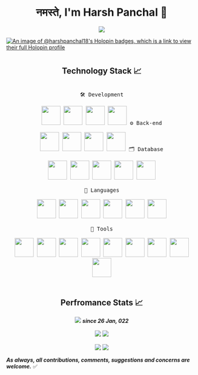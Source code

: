 <h1 align="center">नमस्ते, I'm Harsh Panchal &#128591;</h1>

<p align="center">
  <a href="https://github.com/HarshPanchal18"><img src="https://readme-typing-svg.herokuapp.com/?lines=Software%20Developer;Always%20learning%20new%20things;Participating%20to%20build%20a%20community%20better&font=Architects+Daughter&center=true&width=780&height=45&color=ff65ce&vCenter=true&size=34">
  </a>
</p>

[![An image of @harshpanchal18's Holopin badges, which is a link to view their full Holopin profile](https://holopin.me/harshpanchal18)](https://holopin.io/@harshpanchal18)

<!--<details><summary><b>Work Stats 🐱‍👤📈</b></summary><br/>-->
#
<h2 align="center">Technology Stack 📈</h2>
<p style="display: inline-block;" align="center">
  <kbd>
    <kbd>🛠️ Development</kbd>
    <br>
    <br>
    <img width="50px" src="https://github.com/Scar1109/skill-icons/blob/main/icons/AndroidStudio-Light.svg" />
    <img width="50px" src="https://github.com/Scar1109/skill-icons/blob/main/icons/Gradle-Light.svg" />
    <img width="50px" src="https://github.com/Scar1109/skill-icons/blob/main/icons/Idea-Light.svg" />
    <img width="50px" src="https://github.com/Scar1109/skill-icons/blob/main/icons/VSCode-Light.svg" />
  </kbd>
  <kbd>
    <kbd>⚙️ Back-end</kbd>
    <br>
    <br>
    <img width="50px" src="https://github.com/Scar1109/skill-icons/blob/main/icons/Ktor-Light.svg" />
    <img width="50px" src="https://github.com/Scar1109/skill-icons/blob/main/icons/Spring-Light.svg" />
    <img width="50px" src="https://github.com/Scar1109/skill-icons/blob/main/icons/Postman.svg" />
    <img width="50px" src="https://github.com/Scar1109/skill-icons/blob/main/icons/Flask-Light.svg" />
  </kbd>
  <kbd>
    <kbd>🗂️ Database</kbd>
    <br>
    <br>
    <img width="50px" src="https://github.com/Scar1109/skill-icons/blob/main/icons/MySQL-Light.svg" />
    <img width="50px" src="https://github.com/Scar1109/skill-icons/blob/main/icons/SQLite.svg" />
    <img width="50px" src="https://github.com/Scar1109/skill-icons/blob/main/icons/Firebase-Light.svg" />
    <img width="50px" src="https://github.com/Scar1109/skill-icons/blob/main/icons/PostgreSQL-Light.svg" />
    <img width="50px" src="https://github.com/Scar1109/skill-icons/blob/main/icons/Supabase-Light.svg" />
  </kbd>
  <br>
  <br>
  <kbd>
    <kbd>🧮 Languages</kbd>
    <br>
    <br>
    <img width="50px" src="https://github.com/Scar1109/skill-icons/blob/main/icons/Kotlin-Light.svg" />
    <img width="50px" src="https://github.com/Scar1109/skill-icons/blob/main/icons/Java-Light.svg" /> 
    <img width="50px" src="https://github.com/Scar1109/skill-icons/blob/main/icons/Bash-Light.svg" /> 
    <img width="50px" src="https://github.com/Scar1109/skill-icons/blob/main/icons/Python-Light.svg" /> 
    <img width="50px" src="https://github.com/Scar1109/skill-icons/blob/main/icons/PHP-Light.svg" /> 
    <img width="50px" src="https://github.com/Scar1109/skill-icons/blob/main/icons/CPP.svg" /> 
  </kbd>
  <br>
  <br>
   <kbd>
    <kbd>🧰 Tools</kbd>
    <br>
    <br>
    <img width="50px" src="https://github.com/Scar1109/skill-icons/blob/main/icons/Linux-Light.svg" />
    <img width="50px" src="https://github.com/Scar1109/skill-icons/blob/main/icons/VIM-Light.svg" />
    <img width="50px" src="https://github.com/Scar1109/skill-icons/blob/main/icons/NeoVim-Light.svg" />
    <img width="50px" src="https://github.com/Scar1109/skill-icons/blob/main/icons/Github-Light.svg" />
    <img width="50px" src="https://github.com/Scar1109/skill-icons/blob/main/icons/Git.svg" />
    <img width="50px" src="https://github.com/Scar1109/skill-icons/blob/main/icons/Regex-Light.svg" />
    <img width="50px" src="https://github.com/Scar1109/skill-icons/blob/main/icons/Jenkins-Light.svg" />
    <img width="50px" src="https://github.com/Scar1109/skill-icons/blob/main/icons/GithubActions-Light.svg" />
    <img width="50px" src="https://github.com/Scar1109/skill-icons/blob/main/icons/StackOverflow-Light.svg" />
  </kbd>
</p>

#

<div align="center">
<h2>Perfromance Stats 📈</h2>

<a href="https://wakatime.com/@60086e5f-adb2-4a00-ba01-c193121a8406"><img src="https://wakatime.com/badge/user/60086e5f-adb2-4a00-ba01-c193121a8406.svg"/></a> <b><i>since 26 Jan, 022</i></b>
<br><br>
<img src="https://img.shields.io/stackexchange/stackoverflow/r/13305229?label=Stackoverflow%20Reputation"/>
<a href="https://leetcode.com/HarshPanchal18/"><img src="https://img.shields.io/badge/dynamic/json?labelColor=black&color=%23ffa116&label=Solved&query=solvedOverTotal&url=https%3A%2F%2Fleetcode-badge.vercel.app%2Fapi%2Fusers%2FHarshPanchal18&logo=leetcode&logoColor=yellow"/></a>
<br><br>
<img src="https://github-readme-stats.vercel.app/api?username=HarshPanchal18&theme=github_dark&show_icons=true&count_private=true" />
<img src="https://github-readme-streak-stats.herokuapp.com?user=HarshPanchal18&theme=github_dark&date_format=M%20j%5B%2C%20Y%5D&count_private=true"/> <!--(https://git.io/streak-stats)-->

</div>

***As always, all contributions, comments, suggestions and concerns are welcome.*** ✅
